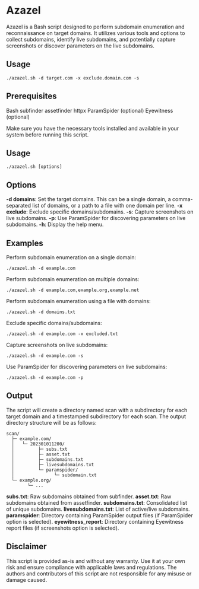 # Azazel

Azazel is a Bash script designed to perform subdomain enumeration and reconnaissance on target domains. It utilizes various tools and options to collect subdomains, identify live subdomains, and potentially capture screenshots or discover parameters on the live subdomains.

## Usage
```
./azazel.sh -d target.com -x exclude.domain.com -s
```

## Prerequisites
Bash
subfinder
assetfinder
httpx
ParamSpider (optional)
Eyewitness (optional)

Make sure you have the necessary tools installed and available in your system before running this script.

## Usage
```
./azazel.sh [options]
```

## Options

**-d domains**: Set the target domains. This can be a single domain, a comma-separated list of domains, or a path to a file with one domain per line.
**-x exclude**: Exclude specific domains/subdomains.
**-s**: Capture screenshots on live subdomains.
**-p**: Use ParamSpider for discovering parameters on live subdomains.
**-h**: Display the help menu.

## Examples

Perform subdomain enumeration on a single domain:
```
./azazel.sh -d example.com
```
Perform subdomain enumeration on multiple domains:
```
./azazel.sh -d example.com,example.org,example.net
```
Perform subdomain enumeration using a file with domains:
```
./azazel.sh -d domains.txt
```
Exclude specific domains/subdomains:
```
./azazel.sh -d example.com -x excluded.txt
```
Capture screenshots on live subdomains:
```
./azazel.sh -d example.com -s
```
Use ParamSpider for discovering parameters on live subdomains:
```
./azazel.sh -d example.com -p
```
## Output
The script will create a directory named scan with a subdirectory for each target domain and a timestamped subdirectory for each scan. The output directory structure will be as follows:

```
scan/
  ├─ example.com/
  │   └─ 202301011200/
  │         ├─ subs.txt
  │         ├─ asset.txt
  │         ├─ subdomains.txt
  │         ├─ livesubdomains.txt
  │         └─ paramspider/
  │               └─ subdomain.txt
  └─ example.org/
        └─ ...
```

**subs.txt**: Raw subdomains obtained from subfinder.
**asset.txt**: Raw subdomains obtained from assetfinder.
**subdomains.txt**: Consolidated list of unique subdomains.
**livesubdomains.txt**: List of active/live subdomains.
**paramspider**: Directory containing ParamSpider output files (if ParamSpider option is selected).
**eyewitness_report**: Directory containing Eyewitness report files (if screenshots option is selected).

## Disclaimer
This script is provided as-is and without any warranty. Use it at your own risk and ensure compliance with applicable laws and regulations. The authors and contributors of this script are not responsible for any misuse or damage caused.
